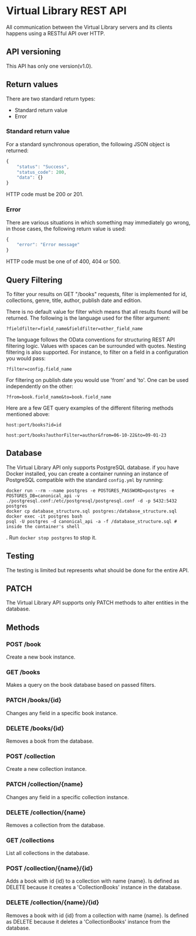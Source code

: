 # Virtual Library REST API

All communication between the Virtual Library servers and its clients happens using a RESTful API over HTTP.

## API versioning

This API has only one version(v1.0).

## Return values

There are two standard return types:

* Standard return value
* Error

### Standard return value

For a standard synchronous operation, the following JSON object is returned:

```js
{
    "status": "Success",
    "status_code": 200,
    "data": {}
}
```

HTTP code must be 200 or 201.

### Error

There are various situations in which something may immediately go
wrong, in those cases, the following return value is used:

```js
{
    "error": "Error message"
}
```

HTTP code must be one of of 400, 404 or 500.

## Query Filtering

To filter your results on GET "/books" requests, filter is implemented for id, collections, genre, title, author, publish date and edition.

There is no default value for filter which means that all results found will
be returned. The following is the language used for the filter argument:

    ?fieldfilter=field_name&fieldfilter=other_field_name

The language follows the OData conventions for structuring REST API filtering
logic.
Values with spaces can be surrounded with quotes. Nesting filtering is also supported.
For instance, to filter on a field in a configuration you would pass:

    ?filter=config.field_name

For filtering on publish date you would use 'from' and 'to'. One can be used independently on the other:

    ?from=book.field_name&to=book.field_name

Here are a few GET query examples of the different filtering methods mentioned above:

    host:port/books?id=id

    host:port/books?authorFilter=author&from=06-10-22&to=09-01-23

## Database

The Virtual Library API only supports PostgreSQL database. if you have Docker installed, you can create a container running an instance of PostgreSQL compatible with the standard `config.yml` by running:
```console
docker run --rm --name postgres -e POSTGRES_PASSWORD=postgres -e POSTGRES_DB=canonical_api -v ./postgresql.conf:/etc/postgresql/postgresql.conf -d -p 5432:5432 postgres
docker cp database_structure.sql postgres:/database_structure.sql
docker exec -it postgres bash
psql -U postgres -d canonical_api -a -f /database_structure.sql # inside the container's shell
```
. Run `docker stop postgres` to stop it.

## Testing

The testing is limited but represents what should be done for the entire API.

## PATCH

The Virtual Library API supports only PATCH methods to alter entities in the database.

## Methods

### POST /book

Create a new book instance.

### GET /books

Makes a query on the book database based on passed filters.

### PATCH /books/{id}

Changes any field in a specific book instance.

### DELETE /books/{id}

Removes a book from the database.

### POST /collection

Create a new collection instance.

### PATCH /collection/{name}

Changes any field in a specific collection instance.

### DELETE /collection/{name}

Removes a collection from the database.

### GET /collections

List all collections in the database.

### POST /collection/{name}/{id}

Adds a book with id {id} to a collection with name {name}. Is defined as DELETE because it creates a 'CollectionBooks' instance in the database.

### DELETE /collection/{name}/{id}

Removes a book with id {id} from a collection with name {name}. Is defined as DELETE because it deletes a 'CollectionBooks' instance from the database.
